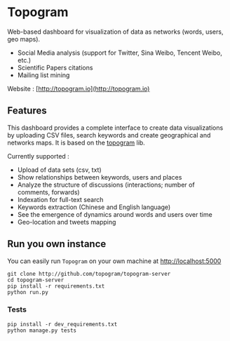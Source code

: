 # Topogram

Web-based dashboard for visualization of data as networks (words, users, geo maps). 

* Social Media analysis (support for Twitter,  Sina Weibo, Tencent Weibo, etc.)
* Scientific Papers citations
* Mailing list mining

Website : [http://topogram.io](http://topogram.io)


## Features

This dashboard provides a complete interface to create data visualizations by uploading CSV files, search keywords and create geographical and networks maps. It is based on the [topogram](https://github.com/topogram/topogram) lib. 

Currently supported :

* Upload of data sets (csv, txt)
* Show relationships between keywords, users and places
* Analyze the structure of discussions (interactions; number of comments, forwards)
* Indexation for full-text search
* Keywords extraction (Chinese and English language) 
* See the emergence of dynamics around words and users over time
* Geo-location and tweets mapping
 


## Run you own instance

You can easily run ```Topogram``` on your own machine at [http://localhost:5000]( http://localhost:5000)

    git clone http://github.com/topogram/topogram-server
    cd topogram-server
    pip install -r requirements.txt
    python run.py


###  Tests

    pip install -r dev_requirements.txt
    python manage.py tests
